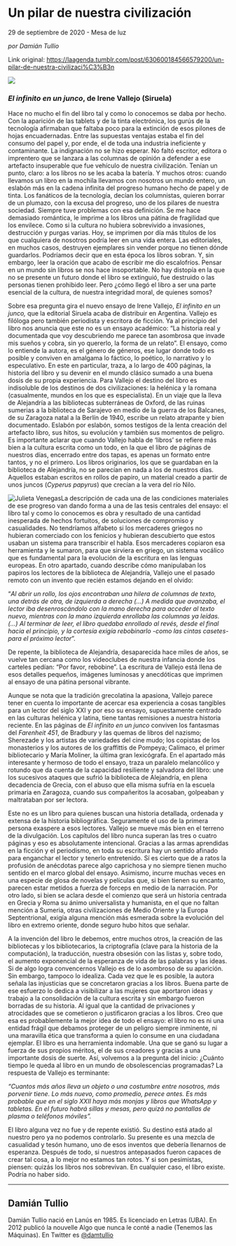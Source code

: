 # Un pilar de nuestra civilización



29 de septiembre de 2020 - Mesa de luz

_por Damián Tullio_

Link original: https://laagenda.tumblr.com/post/630600184566579200/un-pilar-de-nuestra-civilizaci%C3%B3n

![](https://64.media.tumblr.com/dd1c511a00f9be01087c6e9c5e1f4674/47ee3ee0563835d5-88/s500x750/3704c43ba98a92b96827dd354d75e38305e8ef7a.jpg)  
### *El infinito en un junco*, de Irene Vallejo (Siruela)

  




Hace no mucho el fin del libro tal y como lo conocemos se daba por hecho. Con la aparición de las tablets y de la tinta electrónica, los gurús de la tecnología afirmaban que faltaba poco para la extinción de esos pilones de hojas encuadernadas. Entre las supuestas ventajas estaba el fin del consumo del papel y, por ende, el de toda una industria ineficiente y contaminante. La indignación no se hizo esperar. No faltó escritor, editora o imprentero que se lanzara a las columnas de opinión a defender a ese artefacto insuperable que fue vehículo de nuestra civilización. Tenían un punto, claro: a los libros no se les acaba la batería. Y muchos otros: cuando llevamos un libro en la mochila llevamos con nosotros un mundo entero, un eslabón más en la cadena infinita del progreso humano hecho de papel y de tinta. Los fanáticos de la tecnología, decían los columnistas, quieren borrar de un plumazo, con la excusa del progreso, uno de los pilares de nuestra sociedad. Siempre tuve problemas con esa definición. Se me hace demasiado romántica, le imprime a los libros una pátina de fragilidad que los envilece. Como si la cultura no hubiera sobrevivido a invasiones, destrucción y purgas varias. Hoy, se imprimen por día más títulos de los que cualquiera de nosotros podría leer en una vida entera. Las editoriales, en muchos casos, destruyen ejemplares sin vender porque no tienen dónde guardarlos. Podríamos decir que en esta época los libros sobran. Y, sin embargo, leer la oración que acabo de escribir me dio escalofríos. Pensar en un mundo sin libros se nos hace insoportable. No hay distopía en la que no se presente un futuro donde el libro se extinguió, fue destruido o las personas tienen prohibido leer. Pero ¿cómo llegó el libro a ser una parte esencial de la cultura, de nuestra integridad moral, de quienes somos?

Sobre esa pregunta gira el nuevo ensayo de Irene Vallejo, *El infinito en un junco,* que la editorial Siruela acaba de distribuir en Argentina. Vallejo es filóloga pero también periodista y escritora de ficción. Ya al principio del libro nos anuncia que este no es un ensayo académico: “La historia real y documentada que voy descubriendo me parece tan asombrosa que invade mis sueños y cobra, sin yo quererlo, la forma de un relato”. El ensayo, como lo entiende la autora, es el género de géneros, ese lugar donde todo es posible y conviven en amalgama lo fáctico, lo poético, lo narrativo y lo especulativo. En este en particular, traza, a lo largo de 400 páginas, la historia del libro y su devenir en el mundo clásico sumado a una buena dosis de su propia experiencia. Para Vallejo el destino del libro es indisoluble de los destinos de dos civilizaciones: la helénica y la romana (casualmente, mundos en los que es especialista). En un viaje que la lleva de Alejandría a las bibliotecas subterráneas de Oxford, de las ruinas sumerias a la biblioteca de Sarajevo en medio de la guerra de los Balcanes, de su Zaragoza natal a la Berlín de 1940, escribe un relato atrapante y bien documentado. Eslabón por eslabón, somos testigos de la lenta creación del artefacto libro, sus hitos, su evolución y también sus momentos de peligro. Es importante aclarar que cuando Vallejo habla de ‘libros’ se refiere más bien a la cultura escrita como un todo, en la que el libro de páginas de nuestros días, encerrado entre dos tapas, es apenas un formato entre tantos, y no el primero. Los libros originarios, los que se guardaban en la biblioteca de Alejandría, no se parecían en nada a los de nuestros días. Aquellos estaban escritos en rollos de papiro, un material creado a partir de unos juncos (*Cyperus papyrus*) que crecían a la vera del río Nilo. 

![Julieta Venegas](https://64.media.tumblr.com/c129a4b1bb019332599328260a753b7c/47ee3ee0563835d5-82/s250x400/d827c3539646f8dd235c02cdba10c2324ebc72e2.jpg)La descripción de cada una de las condiciones materiales de ese progreso van dando forma a una de las tesis centrales del ensayo: el libro tal y como lo conocemos es obra y resultado de una cantidad inesperada de hechos fortuitos, de soluciones de compromiso y casualidades. No tendríamos alfabeto si los mercaderes griegos no hubieran comerciado con los fenicios y hubieran descubierto que estos usaban un sistema para transcribir el habla. Esos mercaderes copiaron esa herramienta y le sumaron, para que sirviera en griego, un sistema vocálico que es fundamental para la evolución de la escritura en las lenguas europeas. En otro apartado, cuando describe cómo manipulaban los papiros los lectores de la biblioteca de Alejandría, Vallejo une el pasado remoto con un invento que recién estamos dejando en el olvido: 

“*Al abrir un rollo, los ojos encontraban una hilera de columnas de texto, una detrás de otra, de izquierda a derecha (…) A medida que avanzaba, el lector iba desenroscándolo con la mano derecha para acceder al texto nuevo, mientras con la mano izquierda enrollaba las columnas ya leídas. (…) Al terminar de leer, el libro quedaba enrollado al revés, desde el final hacia el principio, y la cortesía exigía rebobinarlo -como las cintas casetes- para el próximo lector*”.

De repente, la biblioteca de Alejandría, desaparecida hace miles de años, se vuelve tan cercana como los videoclubes de nuestra infancia donde los carteles pedían: “Por favor, rebobine”. La escritura de Vallejo está llena de esos detalles pequeños, imágenes luminosas y anecdóticas que imprimen al ensayo de una pátina personal vibrante. 

Aunque se nota que la tradición grecolatina la apasiona, Vallejo parece tener en cuenta lo importante de acercar esa experiencia a cosas tangibles para un lector del siglo XXI y por eso su ensayo, supuestamente centrado en las culturas helénica y latina, tiene tantas remisiones a nuestra historia reciente. En las páginas de *El infinito en un junco* conviven los fantasmas del *Farenheit 451*, de Bradbury y las quemas de libros del nazismo; Sherezade y los artistas de variedades del cine mudo; los copistas de los monasterios y los autores de los graffittis de Pompeya; Calímaco, el primer bibliotecario y María Moliner, la última gran lexicógrafa. En el apartado más interesante y hermoso de todo el ensayo, traza un paralelo melancólico y rotundo que da cuenta de la capacidad resiliente y salvadora del libro: une los sucesivos ataques que sufrió la biblioteca de Alejandría, en plena decadencia de Grecia, con el abuso que ella misma sufría en la escuela primaria en Zaragoza, cuando sus compañeritos la acosaban, golpeaban y maltrataban por ser lectora. 

Este no es un libro para quienes buscan una historia detallada, ordenada y extensa de la historia bibliográfica. Seguramente el uso de la primera persona exaspere a esos lectores. Vallejo se mueve más bien en el terreno de la divulgación. Los capítulos del libro nunca superan las tres o cuatro páginas y eso es absolutamente intencional. Gracias a las armas aprendidas en la ficción y el periodismo, en toda su escritura hay un sentido afinado para enganchar el lector y tenerlo entretenido. Sí es cierto que de a ratos la profusión de anécdotas parece algo caprichosa y no siempre tienen mucho sentido en el marco global del ensayo. Asimismo, incurre muchas veces en una especie de glosa de novelas y películas que, si bien tienen su encanto, parecen estar metidos a fuerza de forceps en medio de la narración. Por otro lado, si bien se aclara desde el comienzo que será un historia centrada en Grecia y Roma su ánimo universalista y humanista, en el que no faltan mención a Sumeria, otras civilizaciones de Medio Oriente y la Europa Septentrional, exigía alguna mención más esmerada sobre la evolución del libro en extremo oriente, donde seguro hubo hitos que señalar.

A la invención del libro le debemos, entre muchos otros, la creación de las bibliotecas y los bibliotecarios, la criptografía (clave para la historia de la computación), la traducción, nuestra obsesión con las listas y, sobre todo, el aumento exponencial de la esperanza de vida de las palabras y las ideas. Si de algo logra convencernos Vallejo es de lo asombroso de su aparición. Sin embargo, tampoco lo idealiza. Cada vez que le es posible, la autora señala las injusticias que se concretaron gracias a los libros. Buena parte de ese esfuerzo lo dedica a visibilizar a las mujeres que aportaron ideas y trabajo a la consolidación de la cultura escrita y sin embargo fueron borradas de su historia. Al igual que la cantidad de privaciones y atrocidades que se cometieron o justificaron gracias a los libros. Creo que esa es probablemente la mejor idea de todo el ensayo: el libro no es ni una entidad frágil que debamos proteger de un peligro siempre inminente, ni una maravilla ética que transforma a quien lo consume en una ciudadana ejemplar. El libro es una herramienta indomable. Una que se ganó su lugar a fuerza de sus propios méritos, el de sus creadores y gracias a una importante dosis de suerte. Así, volvemos a la pregunta del inicio: ¿Cuánto tiempo le queda al libro en un mundo de obsolescencias programadas? La respuesta de Vallejo es terminante: 

*“Cuantos más años lleva un objeto o una costumbre entre nosotros, más porvenir tiene. Lo más nuevo, como promedio, perece antes. Es más probable que en el siglo XXII haya más monjas y libros que WhatsApp y tabletas. En el futuro habrá sillas y mesas, pero quizá no pantallas de plasma o teléfonos móviles”.*

El libro alguna vez no fue y de repente existió. Su destino está atado al nuestro pero ya no podemos controlarlo. Su presente es una mezcla de casualidad y tesón humano, uno de esos inventos que debería llenarnos de esperanza. Después de todo, si nuestros antepasados fueron capaces de crear tal cosa, a lo mejor no estamos tan rotos. Y si son pesimistas, piensen: quizás los libros nos sobrevivan. En cualquier caso, el libro existe. Podría no haber sido.



---

Damián Tullio
-------------

 Damián Tullio nació en Lanús en 1985. Es licenciado en Letras (UBA). En 2012 publicó la nouvelle Algo que nunca le conté a nadie (Tenemos las Máquinas). En Twitter es [@damtullio](https://twitter.com/damtullio) 

